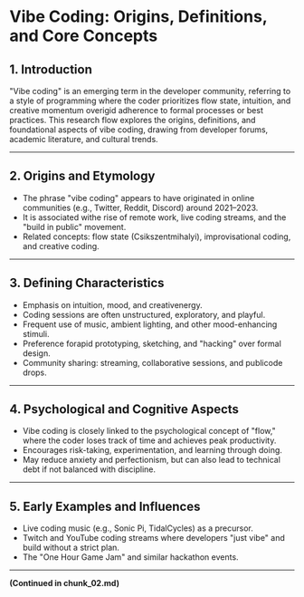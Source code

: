 # Vibe Coding: Origins, Definitions, and Core Concepts

## 1. Introduction
"Vibe coding" is an emerging term in the developer community, referring to a style of programming where the coder prioritizes flow state, intuition, and creative momentum overigid adherence to formal processes or best practices. This research flow explores the origins, definitions, and foundational aspects of vibe coding, drawing from developer forums, academic literature, and cultural trends.

---

## 2. Origins and Etymology
- The phrase "vibe coding" appears to have originated in online communities (e.g., Twitter, Reddit, Discord) around 2021–2023.
- It is associated withe rise of remote work, live coding streams, and the "build in public" movement.
- Related concepts: flow state (Csikszentmihalyi), improvisational coding, and creative coding.

---

## 3. Defining Characteristics
- Emphasis on intuition, mood, and creativenergy.
- Coding sessions are often unstructured, exploratory, and playful.
- Frequent use of music, ambient lighting, and other mood-enhancing stimuli.
- Preference forapid prototyping, sketching, and "hacking" over formal design.
- Community sharing: streaming, collaborative sessions, and publicode drops.

---

## 4. Psychological and Cognitive Aspects
- Vibe coding is closely linked to the psychological concept of "flow," where the coder loses track of time and achieves peak productivity.
- Encourages risk-taking, experimentation, and learning through doing.
- May reduce anxiety and perfectionism, but can also lead to technical debt if not balanced with discipline.

---

## 5. Early Examples and Influences
- Live coding music (e.g., Sonic Pi, TidalCycles) as a precursor.
- Twitch and YouTube coding streams where developers "just vibe" and build without a strict plan.
- The "One Hour Game Jam" and similar hackathon events.

---

**(Continued in chunk_02.md)**
